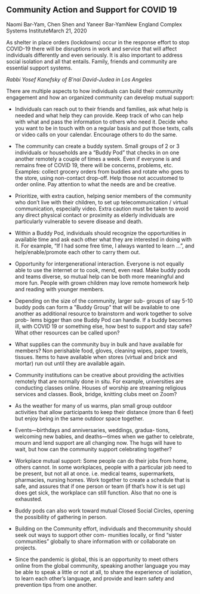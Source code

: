 ## Community Action and Support for COVID 19

Naomi Bar-Yam, Chen Shen and Yaneer Bar-YamNew England Complex Systems InstituteMarch 21, 2020

As shelter in place orders (lockdowns) occur in the response effort to stop COVID-19 there will be disruptions in work and service that will affect individuals differently and even seriously. It is also important to address social isolation and all that entails. Family, friends and community are essential support systems.

_Rabbi Yosef Kanefsky of B’nai David-Judea in Los Angeles_

There are multiple aspects to how individuals can build their community engagement and how an organized community can develop mutual support:

* Individuals can reach out to their friends and families, ask what help is needed and what help they can provide. Keep track of who can help with what and pass the information to others who need it. Decide who you want to be in touch with on a regular basis and put those texts, calls or video calls on your calendar. Encourage others to do the same.

* The community can create a buddy system. Small groups of 2 or 3 individuals or households are a “Buddy Pod” that checks in on one another remotely a couple of times a week. Even if everyone is and remains free of COVID 19, there will be concerns, problems, etc. Examples: collect grocery orders from buddies and rotate who goes to the store, using non-contact drop-off. Help those not accustomed to order online. Pay attention to what the needs are and be creative.

* Prioritize, with extra caution, helping senior members of the community who don’t live with their children, to set up telecommunication / virtual communication, especially video. Extra caution must be taken to avoid any direct physical contact or proximity as elderly individuals are particularly vulnerable to severe disease and death.

* Within a Buddy Pod, individuals should recognize the opportunities in available time and ask each other what they are interested in doing with it. For example, “If I had some free time, I always wanted to learn ...”, and help/enable/promote each other to carry them out.

* Opportunity for intergenerational interaction. Everyone is not equally able to use the internet or to cook, mend, even read. Make buddy pods and teams diverse, so mutual help can be both more meaningful and more fun. People with grown children may love remote homework help and reading with younger members.

* Depending on the size of the community, larger sub- groups of say 5-10 buddy pods can form a "Buddy Group" that will be available to one another as additional resource to brainstorm and work together to solve prob- lems bigger than one Buddy Pod can handle. If a buddy becomes ill, with COVID 19 or something else, how best to support and stay safe? What other resources can be called upon?

* What supplies can the community buy in bulk and have available for members? Non perishable food, gloves, cleaning wipes, paper towels, tissues. Items to have available when stores (virtual and brick and mortar) run out until they are available again.

* Community institutions can be creative about providing the activities remotely that are normally done in situ. For example, universities are conducting classes online. Houses of worship are streaming religious services and classes. Book, bridge, knitting clubs meet on Zoom?

* As the weather for many of us warms, plan small group outdoor activities that allow participants to keep their distance (more than 6 feet) but enjoy being in the same outdoor space together.

* Events—birthdays and anniversaries, weddings, gradua- tions, welcoming new babies, and deaths—times when we gather to celebrate, mourn and lend support are all changing now. The hugs will have to wait, but how can the community support celebrating together?

* Workplace mutual support: Some people can do their jobs from home, others cannot. In some workplaces, people with a particular job need to be present, but not all at once. i.e. medical teams, supermarkets, pharmacies, nursing homes. Work together to create a schedule that is safe, and assures that if one person or team (if that’s how it is set up) does get sick, the workplace can still function. Also that no one is exhausted.

* Buddy pods can also work toward mutual Closed Social Circles, opening the possibility of gathering in person.

* Building on the Community effort, individuals and thecommunity should seek out ways to support other com- munities locally, or find “sister communities” globally to share information with or collaborate on projects.

* Since the pandemic is global, this is an opportunity to meet others online from the global community, speaking another language you may be able to speak a little or not at all, to share the experience of isolation, to learn each other’s language, and provide and learn safety and prevention tips from one another.
